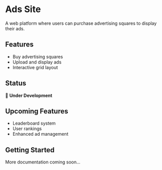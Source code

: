 # Ads Site

A web platform where users can purchase advertising squares to display their ads.

## Features
- Buy advertising squares
- Upload and display ads
- Interactive grid layout

## Status
🚧 **Under Development**

## Upcoming Features
- Leaderboard system
- User rankings
- Enhanced ad management

## Getting Started
More documentation coming soon...
